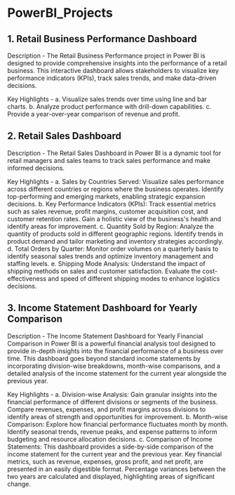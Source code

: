 # PowerBI_Projects

## 1. Retail Business Performance Dashboard
Description - 
The Retail Business Performance project in Power BI is designed to provide comprehensive insights into the performance of a retail business. This interactive dashboard allows stakeholders to visualize key performance indicators (KPIs), track sales trends, and make data-driven decisions.

Key Highlights - 
a. Visualize sales trends over time using line and bar charts.
b. Analyze product performance with drill-down capabilities.
c. Provide a year-over-year comparison of revenue and profit.


## 2. Retail Sales Dashboard
Description - 
The Retail Sales Dashboard in Power BI is a dynamic tool for retail managers and sales teams to track sales performance and make informed decisions.

Key Highlights - 
a. Sales by Countries Served: Visualize sales performance across different countries or regions where the business operates. Identify top-performing and emerging markets, enabling strategic expansion decisions.
b. Key Performance Indicators (KPIs): Track essential metrics such as sales revenue, profit margins, customer acquisition cost, and customer retention rates. Gain a holistic view of the business's health and identify areas for improvement.
c. Quantity Sold by Region: Analyze the quantity of products sold in different geographic regions. Identify trends in product demand and tailor marketing and inventory strategies accordingly.
d. Total Orders by Quarter: Monitor order volumes on a quarterly basis to identify seasonal sales trends and optimize inventory management and staffing levels.
e. Shipping Mode Analysis: Understand the impact of shipping methods on sales and customer satisfaction. Evaluate the cost-effectiveness and speed of different shipping modes to enhance logistics decisions.


## 3. Income Statement Dashboard for Yearly Comparison
Description -
The Income Statement Dashboard for Yearly Financial Comparison in Power BI is a powerful financial analysis tool designed to provide in-depth insights into the financial performance of a business over time. This dashboard goes beyond standard income statements by incorporating division-wise breakdowns, month-wise comparisons, and a detailed analysis of the income statement for the current year alongside the previous year.

Key Highlights - 
a. Division-wise Analysis: Gain granular insights into the financial performance of different divisions or segments of the business. Compare revenues, expenses, and profit margins across divisions to identify areas of strength and opportunities for improvement.
b. Month-wise Comparison: Explore how financial performance fluctuates month by month. Identify seasonal trends, revenue peaks, and expense patterns to inform budgeting and resource allocation decisions.
c. Comparison of Income Statements: This dashboard provides a side-by-side comparison of the income statement for the current year and the previous year. Key financial metrics, such as revenue, expenses, gross profit, and net profit, are presented in an easily digestible format. Percentage variances between the two years are calculated and displayed, highlighting areas of significant change.

